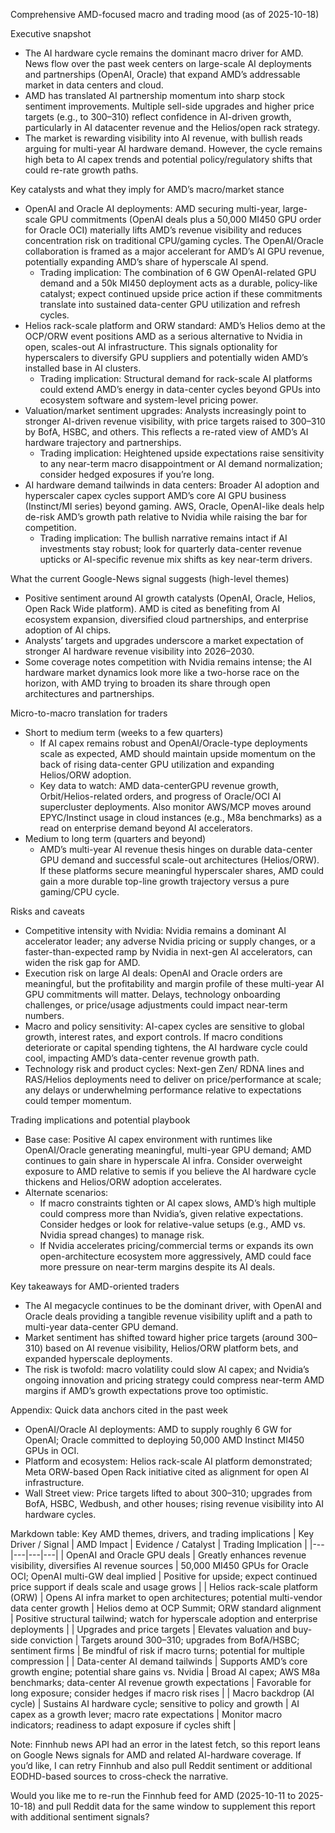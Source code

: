 Comprehensive AMD-focused macro and trading mood (as of 2025-10-18)

Executive snapshot
- The AI hardware cycle remains the dominant macro driver for AMD. News flow over the past week centers on large-scale AI deployments and partnerships (OpenAI, Oracle) that expand AMD’s addressable market in data centers and cloud.
- AMD has translated AI partnership momentum into sharp stock sentiment improvements. Multiple sell-side upgrades and higher price targets (e.g., to $300–$310) reflect confidence in AI-driven growth, particularly in AI datacenter revenue and the Helios/open rack strategy.
- The market is rewarding visibility into AI revenue, with bullish reads arguing for multi-year AI hardware demand. However, the cycle remains high beta to AI capex trends and potential policy/regulatory shifts that could re-rate growth paths.

Key catalysts and what they imply for AMD’s macro/market stance
- OpenAI and Oracle AI deployments: AMD securing multi-year, large-scale GPU commitments (OpenAI deals plus a 50,000 MI450 GPU order for Oracle OCI) materially lifts AMD’s revenue visibility and reduces concentration risk on traditional CPU/gaming cycles. The OpenAI/Oracle collaboration is framed as a major accelerant for AMD’s AI GPU revenue, potentially expanding AMD’s share of hyperscale AI spend.
  - Trading implication: The combination of 6 GW OpenAI-related GPU demand and a 50k MI450 deployment acts as a durable, policy-like catalyst; expect continued upside price action if these commitments translate into sustained data-center GPU utilization and refresh cycles.
- Helios rack-scale platform and ORW standard: AMD’s Helios demo at the OCP/ORW event positions AMD as a serious alternative to Nvidia in open, scales-out AI infrastructure. This signals optionality for hyperscalers to diversify GPU suppliers and potentially widen AMD’s installed base in AI clusters.
  - Trading implication: Structural demand for rack-scale AI platforms could extend AMD’s energy in data-center cycles beyond GPUs into ecosystem software and system-level pricing power.
- Valuation/market sentiment upgrades: Analysts increasingly point to stronger AI-driven revenue visibility, with price targets raised to $300–$310 by BofA, HSBC, and others. This reflects a re-rated view of AMD’s AI hardware trajectory and partnerships.
  - Trading implication: Heightened upside expectations raise sensitivity to any near-term macro disappointment or AI demand normalization; consider hedged exposures if you’re long.
- AI hardware demand tailwinds in data centers: Broader AI adoption and hyperscaler capex cycles support AMD’s core AI GPU business (Instinct/MI series) beyond gaming. AWS, Oracle, OpenAI-like deals help de-risk AMD’s growth path relative to Nvidia while raising the bar for competition.
  - Trading implication: The bullish narrative remains intact if AI investments stay robust; look for quarterly data-center revenue upticks or AI-specific revenue mix shifts as key near-term drivers.

What the current Google-News signal suggests (high-level themes)
- Positive sentiment around AI growth catalysts (OpenAI, Oracle, Helios, Open Rack Wide platform). AMD is cited as benefiting from AI ecosystem expansion, diversified cloud partnerships, and enterprise adoption of AI chips.
- Analysts’ targets and upgrades underscore a market expectation of stronger AI hardware revenue visibility into 2026–2030.
- Some coverage notes competition with Nvidia remains intense; the AI hardware market dynamics look more like a two-horse race on the horizon, with AMD trying to broaden its share through open architectures and partnerships.

Micro-to-macro translation for traders
- Short to medium term (weeks to a few quarters)
  - If AI capex remains robust and OpenAI/Oracle-type deployments scale as expected, AMD should maintain upside momentum on the back of rising data-center GPU utilization and expanding Helios/ORW adoption.
  - Key data to watch: AMD data-centerGPU revenue growth, Orbit/Helios-related orders, and progress of Oracle/OCI AI supercluster deployments. Also monitor AWS/MCP moves around EPYC/Instinct usage in cloud instances (e.g., M8a benchmarks) as a read on enterprise demand beyond AI accelerators.
- Medium to long term (quarters and beyond)
  - AMD’s multi-year AI revenue thesis hinges on durable data-center GPU demand and successful scale-out architectures (Helios/ORW). If these platforms secure meaningful hyperscaler shares, AMD could gain a more durable top-line growth trajectory versus a pure gaming/CPU cycle.

Risks and caveats
- Competitive intensity with Nvidia: Nvidia remains a dominant AI accelerator leader; any adverse Nvidia pricing or supply changes, or a faster-than-expected ramp by Nvidia in next-gen AI accelerators, can widen the risk gap for AMD.
- Execution risk on large AI deals: OpenAI and Oracle orders are meaningful, but the profitability and margin profile of these multi-year AI GPU commitments will matter. Delays, technology onboarding challenges, or price/usage adjustments could impact near-term numbers.
- Macro and policy sensitivity: AI-capex cycles are sensitive to global growth, interest rates, and export controls. If macro conditions deteriorate or capital spending tightens, the AI hardware cycle could cool, impacting AMD’s data-center revenue growth path.
- Technology risk and product cycles: Next-gen Zen/ RDNA lines and RAS/Helios deployments need to deliver on price/performance at scale; any delays or underwhelming performance relative to expectations could temper momentum.

Trading implications and potential playbook
- Base case: Positive AI capex environment with runtimes like OpenAI/Oracle generating meaningful, multi-year GPU demand; AMD continues to gain share in hyperscale AI infra. Consider overweight exposure to AMD relative to semis if you believe the AI hardware cycle thickens and Helios/ORW adoption accelerates.
- Alternate scenarios:
  - If macro constraints tighten or AI capex slows, AMD’s high multiple could compress more than Nvidia’s, given relative expectations. Consider hedges or look for relative-value setups (e.g., AMD vs. Nvidia spread changes) to manage risk.
  - If Nvidia accelerates pricing/commercial terms or expands its own open-architecture ecosystem more aggressively, AMD could face more pressure on near-term margins despite its AI deals.

Key takeaways for AMD-oriented traders
- The AI megacycle continues to be the dominant driver, with OpenAI and Oracle deals providing a tangible revenue visibility uplift and a path to multi-year data-center GPU demand.
- Market sentiment has shifted toward higher price targets (around $300–$310) based on AI revenue visibility, Helios/ORW platform bets, and expanded hyperscale deployments.
- The risk is twofold: macro volatility could slow AI capex; and Nvidia’s ongoing innovation and pricing strategy could compress near-term AMD margins if AMD’s growth expectations prove too optimistic.

Appendix: Quick data anchors cited in the past week
- OpenAI/Oracle AI deployments: AMD to supply roughly 6 GW for OpenAI; Oracle committed to deploying 50,000 AMD Instinct MI450 GPUs in OCI.
- Platform and ecosystem: Helios rack-scale AI platform demonstrated; Meta ORW-based Open Rack initiative cited as alignment for open AI infrastructure.
- Wall Street view: Price targets lifted to about $300–$310; upgrades from BofA, HSBC, Wedbush, and other houses; rising revenue visibility into AI hardware cycles.

Markdown table: Key AMD themes, drivers, and trading implications
| Key Driver / Signal | AMD Impact | Evidence / Catalyst | Trading Implication |
|---|---|---|---|
| OpenAI and Oracle GPU deals | Greatly enhances revenue visibility, diversifies AI revenue sources | 50,000 MI450 GPUs for Oracle OCI; OpenAI multi-GW deal implied | Positive for upside; expect continued price support if deals scale and usage grows |
| Helios rack-scale platform (ORW) | Opens AI infra market to open architectures; potential multi-vendor data center growth | Helios demo at OCP Summit; ORW standard alignment | Positive structural tailwind; watch for hyperscale adoption and enterprise deployments |
| Upgrades and price targets | Elevates valuation and buy-side conviction | Targets around $300–$310; upgrades from BofA/HSBC; sentiment firms | Be mindful of risk if macro turns; potential for multiple compression |
| Data-center AI demand tailwinds | Supports AMD’s core growth engine; potential share gains vs. Nvidia | Broad AI capex; AWS M8a benchmarks; data-center AI revenue growth expectations | Favorable for long exposure; consider hedges if macro risk rises |
| Macro backdrop (AI cycle) | Sustains AI hardware cycle; sensitive to policy and growth | AI capex as a growth lever; macro rate expectations | Monitor macro indicators; readiness to adapt exposure if cycles shift |

Note: Finnhub news API had an error in the latest fetch, so this report leans on Google News signals for AMD and related AI-hardware coverage. If you’d like, I can retry Finnhub and also pull Reddit sentiment or additional EODHD-based sources to cross-check the narrative.

Would you like me to re-run the Finnhub feed for AMD (2025-10-11 to 2025-10-18) and pull Reddit data for the same window to supplement this report with additional sentiment signals?